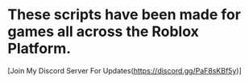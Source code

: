 # These scripts have been made for games all across the Roblox Platform.
[Join My Discord Server For Updates(https://discord.gg/PaF8sKBf5y)]
